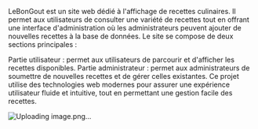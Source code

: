 LeBonGout est un site web dédié à l'affichage de recettes culinaires. Il permet aux utilisateurs de consulter une variété de recettes tout en offrant une interface d'administration où les administrateurs peuvent ajouter de nouvelles recettes à la base de données. Le site se compose de deux sections principales :

Partie utilisateur : permet aux utilisateurs de parcourir et d'afficher les recettes disponibles.
Partie administrateur : permet aux administrateurs de soumettre de nouvelles recettes et de gérer celles existantes.
Ce projet utilise des technologies web modernes pour assurer une expérience utilisateur fluide et intuitive, tout en permettant une gestion facile des recettes.

![Uploading image.png…]()
